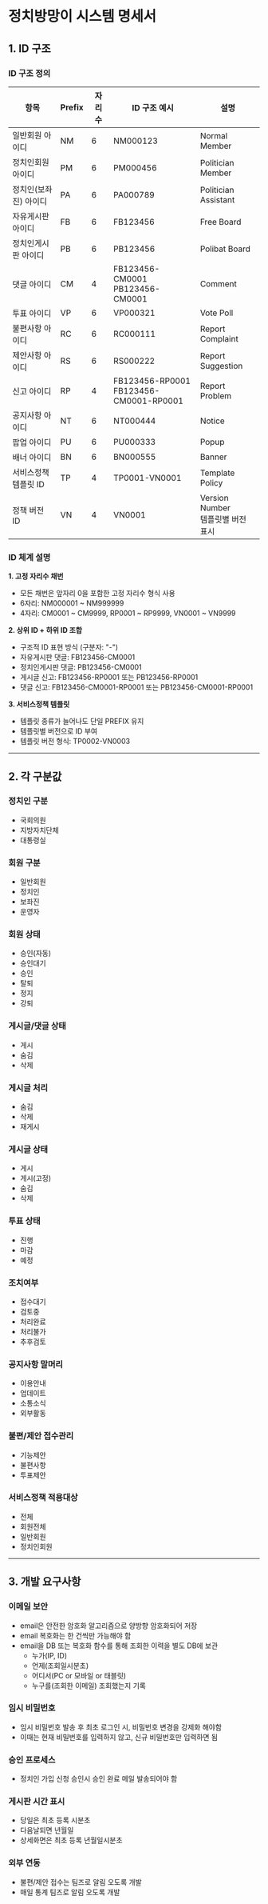 # 정치방망이 시스템 명세서

## 1. ID 구조

### ID 구조 정의

| 항목 | Prefix | 자리수 | ID 구조 예시 | 설명 |
|------|--------|--------|--------------|------|
| 일반회원 아이디 | NM | 6 | NM000123 | Normal Member |
| 정치인회원 아이디 | PM | 6 | PM000456 | Politician Member |
| 정치인(보좌진) 아이디 | PA | 6 | PA000789 | Politician Assistant |
| 자유게시판 아이디 | FB | 6 | FB123456 | Free Board |
| 정치인게시판 아이디 | PB | 6 | PB123456 | Polibat Board |
| 댓글 아이디 | CM | 4 | FB123456-CM0001<br>PB123456-CM0001 | Comment |
| 투표 아이디 | VP | 6 | VP000321 | Vote Poll |
| 불편사항 아이디 | RC | 6 | RC000111 | Report Complaint |
| 제안사항 아이디 | RS | 6 | RS000222 | Report Suggestion |
| 신고 아이디 | RP | 4 | FB123456-RP0001<br>FB123456-CM0001-RP0001 | Report Problem |
| 공지사항 아이디 | NT | 6 | NT000444 | Notice |
| 팝업 아이디 | PU | 6 | PU000333 | Popup |
| 배너 아이디 | BN | 6 | BN000555 | Banner |
| 서비스정책 템플릿 ID | TP | 4 | TP0001-VN0001 | Template Policy |
| 정책 버전 ID | VN | 4 | VN0001 | Version Number<br>템플릿별 버전 표시 |

### ID 체계 설명

**1. 고정 자리수 채번**
- 모든 채번은 앞자리 0을 포함한 고정 자리수 형식 사용
- 6자리: NM000001 ~ NM999999
- 4자리: CM0001 ~ CM9999, RP0001 ~ RP9999, VN0001 ~ VN9999

**2. 상위 ID + 하위 ID 조합**
- 구조적 ID 표현 방식 (구분자: "-")
- 자유게시판 댓글: FB123456-CM0001
- 정치인게시판 댓글: PB123456-CM0001
- 게시글 신고: FB123456-RP0001 또는 PB123456-RP0001
- 댓글 신고: FB123456-CM0001-RP0001 또는 PB123456-CM0001-RP0001

**3. 서비스정책 템플릿**
- 템플릿 종류가 늘어나도 단일 PREFIX 유지
- 템플릿별 버전으로 ID 부여
- 템플릿 버전 형식: TP0002-VN0003

---

## 2. 각 구분값

### 정치인 구분
- 국회의원
- 지방자치단체
- 대통령실

### 회원 구분
- 일반회원
- 정치인
- 보좌진
- 운영자

### 회원 상태
- 승인(자동)
- 승인대기
- 승인
- 탈퇴
- 정지
- 강퇴

### 게시글/댓글 상태
- 게시
- 숨김
- 삭제

### 게시글 처리
- 숨김
- 삭제
- 재게시

### 게시글 상태
- 게시
- 게시(고정)
- 숨김
- 삭제

### 투표 상태
- 진행
- 마감
- 예정

### 조치여부
- 접수대기
- 검토중
- 처리완료
- 처리불가
- 추후검토

### 공지사항 말머리
- 이용안내
- 업데이트
- 소통소식
- 외부활동

### 불편/제안 접수관리
- 기능제안
- 불편사항
- 투표제안

### 서비스정책 적용대상
- 전체
- 회원전체
- 일반회원
- 정치인회원

---

## 3. 개발 요구사항

### 이메일 보안
- email은 안전한 암호화 알고리즘으로 양방향 암호화되어 저장
- email 복호화는 한 건씩만 가능해야 함
- email을 DB 또는 복호화 함수를 통해 조회한 이력을 별도 DB에 보관
  - 누가(IP, ID)
  - 언제(조회일시분초)
  - 어디서(PC or 모바일 or 태블릿)
  - 누구를(조회한 이메일) 조회했는지 기록

### 임시 비밀번호
- 임시 비밀번호 발송 후 최초 로그인 시, 비밀번호 변경을 강제화 해야함
- 이때는 현재 비밀번호를 입력하지 않고, 신규 비밀번호만 입력하면 됨

### 승인 프로세스
- 정치인 가입 신청 승인시 승인 완료 메일 발송되어야 함

### 게시판 시간 표시
- 당일은 최초 등록 시분초
- 다음날되면 년월일
- 상세화면은 최초 등록 년월일시분초

### 외부 연동
- 불편/제안 접수는 팀즈로 알림 오도록 개발
- 매일 통계 팀즈로 알림 오도록 개발

